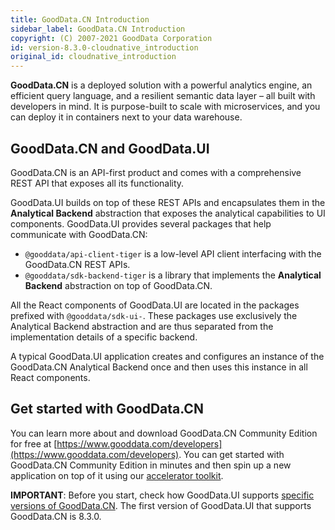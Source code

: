 ```yaml
---
title: GoodData.CN Introduction
sidebar_label: GoodData.CN Introduction
copyright: (C) 2007-2021 GoodData Corporation
id: version-8.3.0-cloudnative_introduction
original_id: cloudnative_introduction
---
```


**GoodData.CN** is a deployed solution with a powerful analytics engine, an efficient query language, and a resilient semantic data layer – all built with developers in mind. It is purpose-built to scale with microservices, and you can deploy it in containers next to your data warehouse.

## GoodData.CN and GoodData.UI

GoodData.CN is an API-first product and comes with a comprehensive REST API that exposes all its functionality.

GoodData.UI builds on top of these REST APIs and encapsulates them in the **Analytical Backend** abstraction that exposes
the analytical capabilities to UI components. GoodData.UI provides several packages that help communicate with GoodData.CN:

-  `@gooddata/api-client-tiger` is a low-level API client interfacing with the GoodData.CN REST APIs.
-  `@gooddata/sdk-backend-tiger` is a library that implements the **Analytical Backend** abstraction on top of GoodData.CN.

All the React components of GoodData.UI are located in the packages prefixed with `@gooddata/sdk-ui-`. These packages use
exclusively the Analytical Backend abstraction and are thus separated from the implementation details of a specific backend.

A typical GoodData.UI application creates and configures an instance of the GoodData.CN Analytical Backend once and then uses this instance in all React components.

## Get started with GoodData.CN

You can learn more about and download GoodData.CN Community Edition for free at [https://www.gooddata.com/developers](https://www.gooddata.com/developers). You can get started with GoodData.CN Community Edition in minutes and then spin up a new application on top of it using our [accelerator toolkit](02_start__using_boilerplate.md).

**IMPORTANT**: Before you start, check how GoodData.UI supports [specific versions of GoodData.CN](01_supported_versions.md#compatibility-with-gooddatacn). The first version of GoodData.UI that supports GoodData.CN is 8.3.0.
